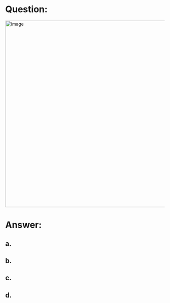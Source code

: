 # Question:<br>
<img width="568" height="590" alt="image" src="https://github.com/user-attachments/assets/a3030cd9-212c-479d-829c-3935a2f203fc" /><br>

# Answer:<br>
## a.<br>
## b.<br>
## c.<br>
## d.<br>
